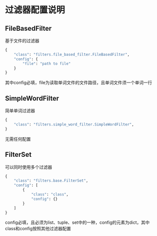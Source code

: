 # 过滤器配置说明

## FileBasedFilter
基于文件的过滤器
```python
{
    "class": "filters.file_based_filter.FileBasedFilter",
    "config": {
        "file": "path to file"
    }
}
```

其中config必填，file为读取单词文件的文件路径，且单词文件须一个单词一行

## SimpleWordFilter
简单单词过滤器
```python
{
    "class": "filters.simple_word_filter.SimpleWordFilter",
}
```
无需任何配置

## FilterSet
可以同时使用多个过滤器

```python
{
    "class": "filters.base.FilterSet",
    "config": [
        {
            "class": "class",
            "config": {}
        }
    ]
}
```
config必填，且必须为list、tuple、set中的一种，config的元素为dict，其中class和config按照其他过滤器配置
